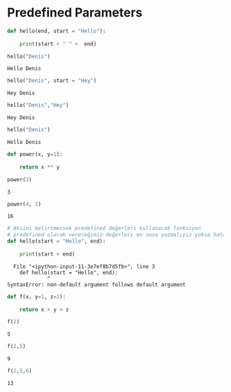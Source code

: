 # Predefined Parameters


```python
def hello(end, start = "Hello"):
    
    print(start + " " +  end)
```


```python
hello("Denis")
```

    Hello Denis



```python
hello("Denis", start = "Hey")
```

    Hey Denis



```python
hello("Denis","Hey")
```

    Hey Denis



```python
hello("Denis")
```

    Hello Denis



```python
def power(x, y=1):
    
    return x ** y
```


```python
power(3)
```




    3




```python
power(4, 2)
```




    16




```python
# Aksini belirtmezsek predefined değerleri kullanacak fonksiyon
# predefined olarak vereceğimiz değerleri en sona yazmalıyız yoksa hata alırız
def hello(start = "Hello", end):
    
    print(start + end)
```


      File "<ipython-input-11-3e7ef8b7d5fb>", line 3
        def hello(start = "Hello", end):
                 ^
    SyntaxError: non-default argument follows default argument




```python
def f(x, y=1, z=2):
    
    return x + y + z
```


```python
f(2)
```




    5




```python
f(2,5)
```




    9




```python
f(2,5,6)
```




    13


